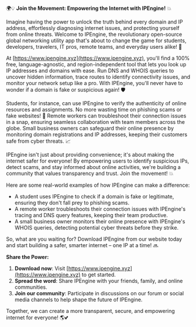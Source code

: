 🌍💡 **Join the Movement: Empowering the Internet with IPEngine!** 💥

Imagine having the power to unlock the truth behind every domain and IP address, effortlessly diagnosing internet issues, and protecting yourself from online threats. Welcome to IPEngine, the revolutionary open-source global networking utility app that's about to change the game for students, developers, travelers, IT pros, remote teams, and everyday users alike! 🚀

At [https://www.ipengine.xyz](https://www.ipengine.xyz), you'll find a 100% free, language-agnostic, and region-independent tool that lets you look up IP addresses and domains with ease. Run DNS and WHOIS queries to uncover hidden information, trace routes to identify connectivity issues, and monitor your network setup like a pro. With IPEngine, you'll never have to wonder if a domain is fake or suspicious again! 🛡️

Students, for instance, can use IPEngine to verify the authenticity of online resources and assignments. No more wasting time on phishing scams or fake websites! 💪 Remote workers can troubleshoot their connection issues in a snap, ensuring seamless collaboration with team members across the globe. Small business owners can safeguard their online presence by monitoring domain registrations and IP addresses, keeping their customers safe from cyber threats. 📈

IPEngine isn't just about providing convenience; it's about making the internet safer for everyone! By empowering users to identify suspicious IPs, detect scams, and stay informed about online activities, we're building a community that values transparency and trust. Join the movement! 💥

Here are some real-world examples of how IPEngine can make a difference:

* A student uses IPEngine to check if a domain is fake or legitimate, ensuring they don't fall prey to phishing scams.
* A remote worker troubleshoots their connection issues with IPEngine's tracing and DNS query features, keeping their team productive.
* A small business owner monitors their online presence with IPEngine's WHOIS queries, detecting potential cyber threats before they strike.

So, what are you waiting for? Download IPEngine from our website today and start building a safer, smarter internet – one IP at a time! 🔜

**Share the Power:**

1. **Download now**: Visit [https://www.ipengine.xyz](https://www.ipengine.xyz) to get started.
2. **Spread the word**: Share IPEngine with your friends, family, and online communities.
3. **Join our community**: Participate in discussions on our forum or social media channels to help shape the future of IPEngine.

Together, we can create a more transparent, secure, and empowering internet for everyone! 🌎💕